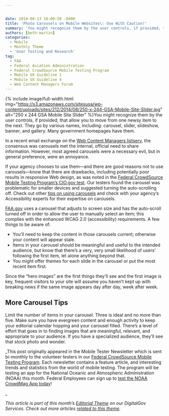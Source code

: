 ```yaml
---


date: 2014-08-13 10:00:58 -0400
title: 'Photo Carousels on Mobile Websites\: Use With Caution!'
summary: 'You might recognize them by the user controls, if provided, that allow you to move from one newsy item to the next. They go by various names, including\: carousel, slider, slideshow, banner, and gallery. Many government homepages have them. In a recent email exchange on the'
authors: [beth-martin]
categories:
  - Mobile
  - Monthly Theme
  - 'User Testing and Research'
tag:
  - FAA
  - Federal Aviation Administration
  - Federal CrowdSource Mobile Testing Program
  - Mobile UX Guideline 1
  - Mobile UX Guideline 4
  - Web Content Managers Forum
---
```



{% include image/full-width.html img="https://s3.amazonaws.com/sitesusa/wp-content/uploads/sites/212/2014/08/250-x-244-GSA-Mobile-Site-Slider.jpg" alt="250 x 244 GSA Mobile Site Slider" %}You might recognize them by the user controls, if provided, that allow you to move from one newsy item to the next. They go by various names, including: carousel, slider, slideshow, banner, and gallery. Many government homepages have them.

In a recent email exchange on the [Web Content Managers listserv](https://www.WHATEVER/communities/web-managers-forum/web-content-managers-listserv/ "Web Content Managers Listserv"), the consensus was carousels met the internal, official need to share information. However, most agreed carousels were a necessary evil, but in general preference, were an annoyance.

If your agency chooses to use them—and there are good reasons not to use carousels—know that there are drawbacks, including potentially poor results in responsive Web design, as was noted in the [Federal CrowdSource Mobile Testing Program&#8217;s CIO.gov test](https://github.com/GSA/Crowdsource-Testing-CIO.gov). Our testers found the carousel was problematic for smaller devices and suggested turning the auto-scrolling off. Check out other [tips on using carousels](http://blog.clicktale.com/2014/06/16/are-web-carousels-out-7-tips-for-mobile-desktop-optimization/) and check with your agency&#8217;s Accessibility experts for their expertise on carousels.

[FAA.gov](http://www.faa.gov/) uses a carousel that adjusts to screen size and has the auto-scroll turned off in order to allow the user to manually select an item; this complies with the enhanced WCAG 2.0 (accessibility) requirements. A few things to be aware of:

  * You’ll need to keep the content in those carousels current; otherwise your content will appear stale.
  * Items in your carousel should be meaningful and useful to the intended audience, but know that there’s a very, very small likelihood of users’ following the first item, let alone anything beyond that.
  * You might offer themes for each slide in the carousel or put the most recent item first.

Since the “hero images” are the first things they’ll see and the first image is key, frequent visitors to your site will assume you haven’t kept up with breaking news if the same image appears day after day, week after week.

## More Carousel Tips

Limit the number of items in your carousel. Three is ideal and no more than five. Make sure you have evergreen content and enough activity to keep your editorial calendar hopping and your carousel filled. There’s a level of effort that goes in to finding images that are meaningful, relevant, and appropriate to your audience. If you have a specialized audience, they’ll see that stock photo and wonder.

_This post originally appeared in the Mobile Tester Newsletter which is sent bi-monthly to the volunteer testers in our [Federal CrowdSource Mobile Testing Program](https://www.WHATEVER/services/mobile-application-testing-program/). Each newsletter contains a feature article, and interesting trends and statistics from the world of mobile testing. The program will be testing an app for the National Oceanic and Atmospheric Administration (NOAA) this month. Federal Employees can sign up to [test the NOAA CrowdMag App today](http://gsablogs.gsa.gov/dsic/2014/08/07/seeking-android-users-to-test-a-noaa-native-app-or-be-a-mobile-tester/)!
  
_ 

_This article is part of this month&#8217;s [Editorial Theme](https://www.WHATEVER/join-digitalgov/#guidelines) on our DigitalGov Services. Check out more articles [related to this theme](https://www.WHATEVER/recent-monthly-themes/ "Recent Monthly Themes")._